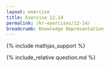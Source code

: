 ```yaml
---
layout: exercise
title: Exercise 12.14
permalink: /kr-exercises/12-14/
breadcrumb: Knowledge Representation
---
```


{% include mathjax_support %}

<div><i class="arrow-up loader" data-chapter="kr-exercises" data-exercise="ex_14" data-rating="0"></i></div>
{% include_relative question.md %}

